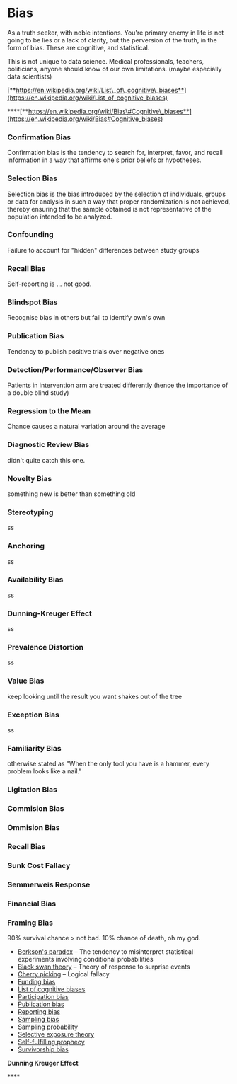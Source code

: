 # Bias

As a truth seeker, with noble intentions. You're primary enemy in life is not going to be lies or a lack of clarity, but the perversion of the truth, in the form of bias. These are cognitive, and statistical.

This is not unique to data science. Medical professionals, teachers, politicians, anyone should know of our own limitations. \(maybe especially data scientists\)

[**https://en.wikipedia.org/wiki/List\_of\_cognitive\_biases**](https://en.wikipedia.org/wiki/List_of_cognitive_biases)

\*\*\*\*[**https://en.wikipedia.org/wiki/Bias\#Cognitive\_biases**](https://en.wikipedia.org/wiki/Bias#Cognitive_biases)

### **Confirmati**on Bi**as**

Confirmation bias is the tendency to search for, interpret, favor, and recall information in a way that affirms one's prior beliefs or hypotheses.

### **Selection Bias**

Selection bias is the bias introduced by the selection of individuals, groups or data for analysis in such a way that proper randomization is not achieved, thereby ensuring that the sample obtained is not representative of the population intended to be analyzed.

### Confounding

Failure to account for "hidden" differences between study groups

### Recall Bias

Self-reporting is ... not good.

### Blindspot Bias

Recognise bias in others but fail to identify own's own

### Publication Bias

Tendency to publish positive trials over negative ones

### Detection/Performance/Observer Bias

Patients in intervention arm are treated differently \(hence the importance of a double blind study\)

### Regression to the Mean

Chance causes a natural variation around the average

### Diagnostic Review Bias

didn't quite catch this one.

### Novelty Bias

something new is better than something old

### Stereotyping

ss

### Anchoring

ss

### Availability Bias

ss

### Dunning-Kreuger Effect

ss

### Prevalence Distortion

ss

### Value Bias

keep looking until the result you want shakes out of the tree

### Exception Bias

ss

### Familiarity Bias

otherwise stated as "When the only tool you have is a hammer, every problem looks like a nail."

### Ligitation Bias

### Commision Bias

### Ommision Bias

### Recall Bias 

### Sunk Cost Fallacy

### Semmerweis Response

### Financial Bias

### Framing Bias

90% survival chance &gt; not bad. 10% chance of death, oh my god.



* [Berkson's paradox](https://en.wikipedia.org/wiki/Berkson%27s_paradox) – The tendency to misinterpret statistical experiments involving conditional probabilities
* [Black swan theory](https://en.wikipedia.org/wiki/Black_swan_theory) – Theory of response to surprise events
* [Cherry picking](https://en.wikipedia.org/wiki/Cherry_picking) – Logical fallacy
* [Funding bias](https://en.wikipedia.org/wiki/Funding_bias)
* [List of cognitive biases](https://en.wikipedia.org/wiki/List_of_cognitive_biases)
* [Participation bias](https://en.wikipedia.org/wiki/Participation_bias)
* [Publication bias](https://en.wikipedia.org/wiki/Publication_bias)
* [Reporting bias](https://en.wikipedia.org/wiki/Reporting_bias)
* [Sampling bias](https://en.wikipedia.org/wiki/Sampling_bias)
* [Sampling probability](https://en.wikipedia.org/wiki/Sampling_probability)
* [Selective exposure theory](https://en.wikipedia.org/wiki/Selective_exposure_theory)
* [Self-fulfilling prophecy](https://en.wikipedia.org/wiki/Self-fulfilling_prophecy)
* [Survivorship bias](https://en.wikipedia.org/wiki/Survivorship_bias)

**Dunning Kreuger Effect**

\*\*\*\*

###  

